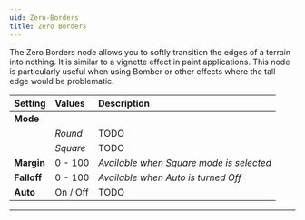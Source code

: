 ```yaml
---
uid: Zero-Borders
title: Zero Borders
---
```


The Zero Borders node allows you to softly transition the edges of a terrain into nothing. It is similar to a vignette effect in paint applications. This node is particularly useful when using Bomber or other effects where the tall edge would be problematic.

| Setting     | Values   | Description |
| :---------- | :------- | :---------- |
| **Mode**    |          |
|             | *Round*  | TODO |
|             | *Square* | TODO |
| **Margin**  | 0 - 100  | *Available when Square mode is selected* |
| **Falloff** | 0 - 100  | *Available when Auto is turned Off* |
| **Auto**    | On / Off | TODO |




***

<!--examples-->